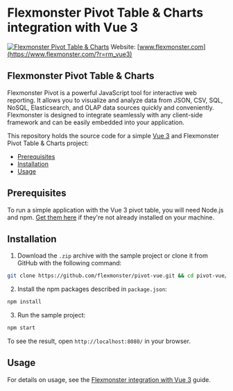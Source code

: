 # Flexmonster Pivot Table &amp; Charts integration with Vue 3
[![Flexmonster Pivot Table & Charts](https://cdn.flexmonster.com/landing.png)](https://flexmonster.com/?r=rm_vue3)
Website: [www.flexmonster.com](https://www.flexmonster.com/?r=rm_vue3)

## Flexmonster Pivot Table & Charts

Flexmonster Pivot is a powerful JavaScript tool for interactive web reporting. It allows you to visualize and analyze data from JSON, CSV, SQL, NoSQL, Elasticsearch, and OLAP data sources quickly and conveniently. Flexmonster is designed to integrate seamlessly with any client-side framework and can be easily embedded into your application.

This repository holds the source code for a simple [Vue 3](https://v3.vuejs.org/) and Flexmonster Pivot Table & Charts project:

- [Prerequisites](#prerequisites)
- [Installation](#installation)
- [Usage](#usage)

## Prerequisites

To run a simple application with the Vue 3 pivot table, you will need Node.js and npm. [Get them here](https://docs.npmjs.com/downloading-and-installing-node-js-and-npm) if they're not already installed on your machine.

## Installation 

1. Download the `.zip` archive with the sample project or clone it from GitHub with the following command:

```bash
git clone https://github.com/flexmonster/pivot-vue.git && cd pivot-vue/vue3
```

2. Install the npm packages described in `package.json`: 

```bash
npm install
```

3. Run the sample project: 

```bash
npm start 
```

To see the result, open `http://localhost:8080/` in your browser.

## Usage

For details on usage, see the [Flexmonster integration with Vue 3](https://www.flexmonster.com/doc/integration-with-vue/?r=rm_vue3#integration-vue3) guide.
